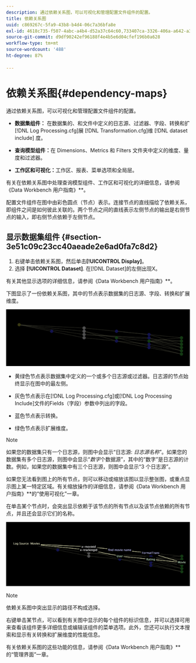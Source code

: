 ```yaml
---
description: 通过依赖关系图，可以可视化和管理配置文件组件的配置。
title: 依赖关系图
uuid: c869267c-5fa9-43b8-b4d4-06c7a36bfa8e
exl-id: 4618c735-f507-4abc-a4b4-d52a37c64c60,733407ca-3326-406a-a642-a3ea3d3f6b8b
source-git-commit: d9df90242ef96188f4e4b5e6d04cfef196b0a628
workflow-type: tm+mt
source-wordcount: '488'
ht-degree: 87%

---
```


# 依赖关系图{#dependency-maps}

通过依赖关系图，可以可视化和管理配置文件组件的配置。

* **数据集组件：** 在数据集的、和文件中定义的日志源、过滤器、字段、转换和扩 [!DNL Log Processing.cfg]展 [!DNL Transformation.cfg]维 [!DNL dataset include] 度。

* **查询模型组件：**&#x200B;在 Dimensions、Metrics 和 Filters 文件夹中定义的维度、量度和过滤器。
* **工作区和可视化：**&#x200B;工作区、报表、菜单选项和全局层。

有关在依赖关系图中处理查询模型组件、工作区和可视化的详细信息，请参阅《Data Workbench 用户指南》**。

配置文件组件在图中由彩色圆点（节点）表示。连接节点的直线描绘了依赖关系，即组件之间是如何彼此关联的。两个节点之间的直线表示左侧节点的输出是右侧节点的输入，即右侧节点依赖于左侧节点。

## 显示数据集组件  {#section-3e51c09c23cc40aeade2e6ad0fa7c8d2}

1. 右键单击依赖关系图，然后单击&#x200B;**[!UICONTROL Display]**。
1. 选择 **[!UICONTROL Dataset]**. 在[!DNL Dataset]的左侧出现X。

有关其他显示选项的详细信息，请参阅《Data Workbench 用户指南》**。

下图显示了一份依赖关系图，其中的节点表示数据集的日志源、字段、转换和扩展维度。

![](assets/vis_DependencyMap.png)

* 黄绿色节点表示数据集中定义的一个或多个日志源或过滤器。日志源的节点始终显示在图中的最左侧。
* 灰色节点表示在[!DNL Log Processing.cfg]或[!DNL Log Processing Include]文件的Fields（字段）参数中列出的字段。

* 蓝色节点表示转换。
* 绿色节点表示扩展维度。

>[!NOTE]
>
>如果您的数据集只有一个日志源，则图中会显示“日志源: *日志源名称*”。如果您的数据集有多个日志源，则图中会显示“*数字*&#x200B;个数据源”，其中的“数字”是日志源的计数。例如，如果您的数据集中有三个日志源，则图中会显示“3 个日志源”。

如果您无法看到图上的所有节点，则可以移动或缩放该图以显示整张图，或重点显示图上某一特定区域。有关缩放操作的详细信息，请参阅《Data Workbench 用户指南》**&#x200B;的“使用可视化”一章。

在单击某个节点时，会突出显示依赖于该节点的所有节点以及该节点依赖的所有节点，并且还会显示它们的名称。

![](assets/vis_DependencyMap_HighlightedPath.png)

>[!NOTE]
>
>依赖关系图中突出显示的路径不构成选择。

右键单击某节点，可以看到有关图中显示的每个组件的标识信息，并可以选择可用来查看该组件更多详细信息或编辑该组件的菜单选项。此外，您还可以执行文本搜索和显示有关转换和扩展维度的性能信息。

有关依赖关系图的这些功能的信息，请参阅《Data Workbench 用户指南》**&#x200B;的“管理界面”一章。
